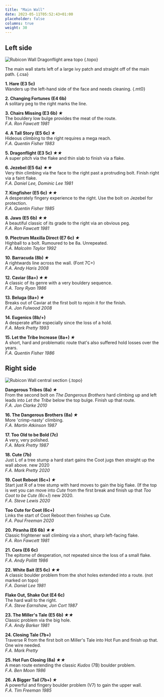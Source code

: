 ```yaml
---
title: "Main Wall"
date: 2023-05-11T05:52:43+01:00
placeholder: false
columns: true
weight: 30
---
```



## Left side

![Rubicon Wall Dragonflight area topo](/img/peak/water-cum-jolly/wcj-rubicon-dragonflight-left.jpg)
{.topo}

The main wall starts left of a large ivy patch and straight off of the main path.
{.csa}

**1. Hare (E3 5c)**  
Wanders up the left-hand side of the face and needs cleaning.
{.mt0}

**2. Changing Fortunes (E4 6b)**  
A solitary peg to the right marks the line.

**3. Chairs Missing (E3 6b) *★***  
The bouldery low bulge provides the meat of the route.  
*F.A. Ron Fawcett 1981*

**4. A Tall Story (E5 6c) *★***  
Hideous climbing to the right requires a mega reach.  
*F.A. Quentin Fisher 1983*

**5. Dragonflight (E3 5c) *★★***  
A super pitch via the flake and thin slab to finish via a flake.

**6. Jezebel (E5 6a) *★★***  
Very thin climbing via the face to the right past a protruding bolt. Finish right via a faint flake.  
*F.A. Daniel Lee, Dominic Lee 1981*

**7. Kingfisher (E5 6c) *★★***  
A desperately fingery experience to the right. Use the bolt on Jezebel for protection.  
*F.A. Quentin Fisher 1985*

**8. Jaws (E5 6b) *★★***  
A beautiful classic of its grade to the right via an obvious peg.  
*F.A. Ron Fawcett 1981*

**9. Plectrum Maxilla Direct (E7 6c) *★***  
Highball to a bolt. Rumoured to be 8a. Unrepeated.  
*F.A. Malcolm Taylor 1992*

**10. Barracuda (8b) *★***  
A rightwards line across the wall. (Font 7C+)  
*F.A. Andy Haris 2008*

**12. Caviar (8a+) *★★***  
A classic of its genre with a very bouldery sequence.  
*F.A. Tony Ryan 1986*

**13. Beluga (8a+) *★***  
Breaks out of Caviar at the first bolt to rejoin it for the finish.  
*F.A. Jon Fulwood 2008*

**14. Eugenics (8b/+)**  
A desperate affair especially since the loss of a hold.  
*F.A. Mark Pretty 1993*

**15. Let the Tribe Increase (8a+) *★***  
A short, hard and problematic route that's also suffered hold losses over the years.  
*F.A. Quentin Fisher 1986*

## Right side

![Rubicon Wall central section](/img/peak/water-cum-jolly/wcj-rubicon-dragonflight-right.jpg)
{.topo}

**Dangerous Tribes (8a) *&starf;***  
From the second bolt on *The Dangerous Brothers* hard climbing up and left leads into *Let the Tribe* below the top bulge. Finish up that route.  
*F.A. Jon Clarke 2010*

**16. The Dangerous Brothers (8a) *&starf;***  
More 'crimp-nasty' climbing.  
*F.A. Martin Atkinson 1987*

**17. Too Old to be Bold (7c)**  
A very, very polished.  
*F.A. Mark Pretty 1987*

**18. Cute (7b)**  
Just L of a tree stump a hard start gains the Coot jugs then straight up the wall above. new 2020  
*F.A. Mark Pretty 2020*

**19. Coot Reboot (6c+) *★***  
Start just R of a tree stump with hard moves to gain the big flake. (If the top is wet you can move into *Cute* from the first break and finish up that *Too Coot to be Cute (6c+)*) new 2020.  
*F.A. Steve Lewis 2020*

**Too Cute for Coot (6c+)**  
Links the start of Coot Reboot then finishes up Cute.  
*F.A. Paul Freeman 2020*

**20. Piranha (E6 6b) *★★***  
Classic frightener wall climbing via a short, sharp left-facing flake.  
*F.A. Ron Fawcett 1981*

**21. Cora (E6 6c)**  
The epitome of desperation, not repeated since the loss of a small flake.  
*F.A. Andy Pollitt 1986*

**22. White Bait (E5 6c) *★★***  
A classic boulder problem from the shot holes extended into a route. (not marked on topo)  
*F.A. Daniel Lee 1981*

**Flake Out, Shake Out (E4 6c)**  
The hard wall to the right.  
*F.A. Steve Earnshaw, Jon Cort 1987*

**23. The Miller's Tale (E5 6b) *★★***  
Classic problem via the big hole.  
*F.A. Andy Barker 1981*

**24. Closing Tale (7b+)**  
Traverse R from the first bolt on Miller's Tale into Hot Fun and finish up that. One wire needed.  
*F.A. Mark Pretty*

**25. Hot Fun Closing (8a) *★★***  
A mean route extending the classic _Kudos_ (7B) boulder problem.  
*F.A. Ben Moon 1986*

**26. A Bigger Tail (7b+) *★***  
A powerful and fingery boulder problem (V7) to gain the upper wall.  
*F.A. Tim Freeman 1985*

